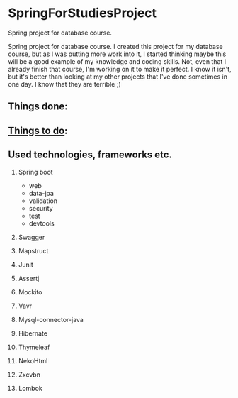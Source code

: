 # SpringForStudiesProject
Spring project for database course.

Spring project for database course. I created this project for my database course, but as I was putting more work into it,
I started thinking maybe this will be a good example of my knowledge and coding skills. Not, even that I already finish that course,
I'm working on it to make it perfect. I know it isn't, but it's better than looking at my other projects that I've done 
sometimes in one day. I know that they are terrible ;)

## Things done:


## [Things to do](https://trello.com/b/jxmj7QOG/projekt-firma-telekomunikacyjna):

## Used technologies, frameworks etc.

1. Spring boot
   - web
   - data-jpa
   - validation
   - security
   - test
   - devtools
  
2. Swagger
3. Mapstruct
4. Junit
5. Assertj
6. Mockito
7. Vavr
8. Mysql-connector-java
9. Hibernate
10. Thymeleaf
11. NekoHtml
12. Zxcvbn
13. Lombok

